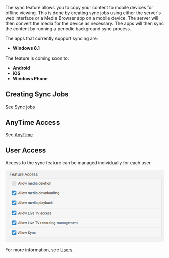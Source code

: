 The sync feature allows you to copy your content to mobile devices for offline viewing. This is done by creating sync jobs using either the server's web interface or a Media Browser app on a mobile device. The server will then convert the media for the device as necessary. The apps will then sync the content by running a periodic background sync process.

The apps that currently support syncing are:

* **Windows 8.1**

The feature is coming soon to:

* **Android**
* **iOS**
* **Windows Phone**

## Creating Sync Jobs

See [Sync jobs](Sync-Jobs)

## AnyTime Access

See [AnyTime](AnyTime)

## User Access

Access to the sync feature can be managed individually for each user. 

![](images/server/users21.png)

For more information, see [Users](Users).